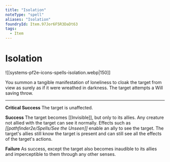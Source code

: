 ```yaml
---
title: "Isolation"
noteType: "spell"
aliases: "Isolation"
foundryId: Item.97Jor6F5R3DaDt63
tags:
  - Item
---
```


# Isolation
![[systems-pf2e-icons-spells-isolation.webp|150]]

You summon a tangible manifestation of loneliness to cloak the target from view as surely as if it were wreathed in darkness. The target attempts a Will saving throw.

* * *

**Critical Success** The target is unaffected.

**Success** The target becomes [[Invisible]], but only to its allies. Any creature not allied with the target can see it normally. Effects such as _[[pathfinder2e/Spells/See the Unseen]]_ enable an ally to see the target. The target's allies still know the target is present and can still see all the effects of the target's actions.

**Failure** As success, except the target also becomes inaudible to its allies and imperceptible to them through any other senses.
